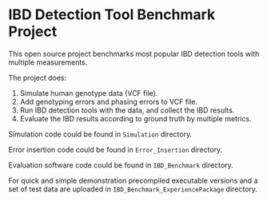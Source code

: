 # IBD Detection Tool Benchmark Project


This open source project benchmarks most popular IBD detection tools with multiple measurements. 

The project does:
1. Simulate human genotype data (VCF file).
2. Add genotyping errors and phasing errors to VCF file.
3. Run IBD detection tools with the data, and collect the IBD results.
4. Evaluate the IBD results according to ground truth by multiple metrics.

Simulation code could be found in ```Simulation``` directory.

Error insertion code could be found in  ```Error_Insertion``` directory.

Evaluation software code could be found in  ```IBD_Benchmark``` directory.

For quick and simple demonstration precompiled executable versions and a set of test data are uploaded in ```IBD_Benchmark_ExperiencePackage``` directory.
